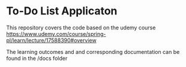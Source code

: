 # To-Do List Applicaton
This repository covers the code based on the udemy course
https://www.udemy.com/course/spring-pl/learn/lecture/17588390#overview

The learning outcomes and and corresponding documentation
can be found in the /docs folder
